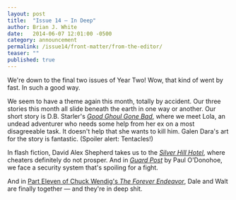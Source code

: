```yaml
---
layout: post
title:  "Issue 14 — In Deep"
author: Brian J. White
date:   2014-06-07 12:01:00 -0500
category: announcement
permalink: /issue14/front-matter/from-the-editor/
teaser: ""
published: true
---
```


We're down to the final two issues of Year Two! Wow, that kind of went by fast. In such a good way.

We seem to have a theme again this month, totally by accident. Our three stories this month all slide beneath the earth in one way or another. Our short story is D.B. Starler's [_Good Ghoul Gone Bad_](/issue14/chapter/good-ghoul-gone-bad/), where we meet Lola, an undead adventurer who needs some help from her ex on a most disagreeable task. It doesn't help that she wants to kill him. Galen Dara's art for the story is fantastic. (Spoiler alert: Tentacles!)

In flash fiction, David Alex Shepherd takes us to the [_Silver Hill Hotel_](/issue14/chapter/silver-hill-hotel/), where cheaters definitely do not prosper. And in [_Guard Post_](/issue14/chapter/guard-post/) by Paul O'Donohoe, we face a security system that's spoiling for a fight.

And in [Part Eleven of Chuck Wendig's _The Forever Endeavor_](/issue14/chapter/the-forever-endeavor-part-eleven/), Dale and Walt are finally together — and they're in deep shit.

